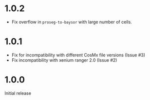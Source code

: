 
# 1.0.2

  - Fix overflow in `proseg-to-baysor` with large number of cells.

# 1.0.1

  - Fix for incompatibility with different CosMx file versions (Issue #3)
  - Fix incompatibility with xenium ranger 2.0 (Issue #2)

# 1.0.0

Initial release


